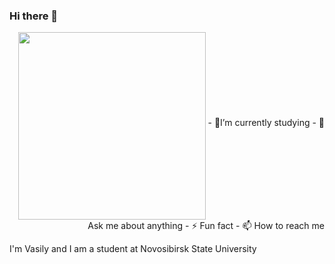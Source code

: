 ### Hi there 👋
<div id="header" align="right">


<p> <img src="https://media.giphy.com/media/ToMjGpyHdJiioVfdtK0/giphy.gif" width="300" height="300" align="middle" />
- 🌱I’m currently studying 
- 💬 Ask me about anything 
- ⚡ Fun fact 
- 📫 How to reach me 
</p>

</div>

I'm Vasily and I am a student at Novosibirsk State University





